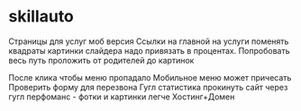 # skillauto
Страницы для услуг моб версия
Ссылки на главной на услуги поменять квадраты
картинки слайдера надо привязать в процентах. Попробовать весь путь проложить от родителей до картинок

После клика чтобы меню пропадало
Мобильное меню может причесать
Проверить форму для перезвона
Гугл статистика
прокинуть сайт через гугл перфоманс - фотки и картинки легче
Хостинг+Домен
